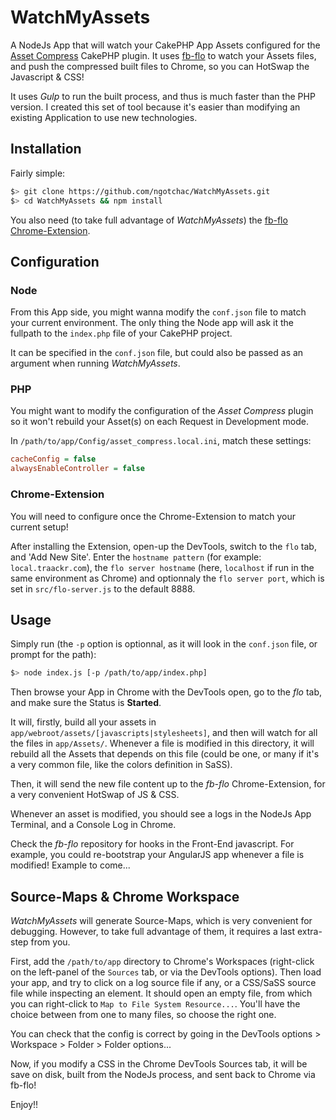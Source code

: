 # WatchMyAssets
A NodeJs App that will watch your CakePHP App Assets configured for the [Asset Compress](https://github.com/markstory/asset_compress) CakePHP plugin.
It uses [fb-flo](https://facebook.github.io/fb-flo/) to watch your Assets files, and push the compressed built files to Chrome, so you can HotSwap the Javascript & CSS!

It uses _Gulp_ to run the built process, and thus is much faster than the PHP version. I created this set of tool because it's easier than modifying an existing Application to use new technologies.


## Installation

Fairly simple:
```bash
$> git clone https://github.com/ngotchac/WatchMyAssets.git
$> cd WatchMyAssets && npm install
```

You also need (to take full advantage of _WatchMyAssets_) the [fb-flo Chrome-Extension](https://chrome.google.com/webstore/detail/fb-flo/ahkfhobdidabddlalamkkiafpipdfchp?hl=en).

## Configuration

### Node

From this App side, you might wanna modify the `conf.json` file to match your current environment.
The only thing the Node app will ask it the fullpath to the `index.php` file of your CakePHP project.

It can be specified in the `conf.json` file, but could also be passed as an argument when running _WatchMyAssets_.

### PHP

You might want to modify the configuration of the _Asset Compress_ plugin so it won't rebuild your Asset(s) on
each Request in Development mode.

In `/path/to/app/Config/asset_compress.local.ini`, match these settings:
```ini
cacheConfig = false
alwaysEnableController = false
```

### Chrome-Extension

You will need to configure once the Chrome-Extension to match your current setup!

After installing the Extension, open-up the DevTools, switch to the `flo` tab, and 'Add New Site'. Enter the `hostname pattern`
(for example: `local.traackr.com`), the `flo server hostname` (here, `localhost` if run in the same environment as Chrome)
and optionnaly the `flo server port`, which is set in `src/flo-server.js` to the default 8888.

## Usage

Simply run (the `-p` option is optionnal, as it will look in the `conf.json` file, or prompt for the path):
```bash
$> node index.js [-p /path/to/app/index.php]
```

Then browse your App in Chrome with the DevTools open, go to the _flo_ tab, and make sure the Status is **Started**.

It will, firstly, build all your assets in `app/webroot/assets/[javascripts|stylesheets]`, and then will watch for all
the files in `app/Assets/`. Whenever a file is modified in this directory, it will rebuild all the Assets that depends
on this file (could be one, or many if it's a very common file, like the colors definition in SaSS).

Then, it will send the new file content up to the _fb-flo_ Chrome-Extension, for a very convenient HotSwap of JS & CSS.

Whenever an asset is modified, you should see a logs in the NodeJs App Terminal, and a Console Log in Chrome.

Check the _fb-flo_ repository for hooks in the Front-End javascript. For example, you could re-bootstrap your AngularJS
app whenever a file is modified! Example to come...

## Source-Maps & Chrome Workspace

_WatchMyAssets_ will generate Source-Maps, which is very convenient for debugging. However, to take full advantage of them, it requires a last extra-step from you.

First, add the `/path/to/app` directory to Chrome's Workspaces (right-click on the left-panel of the `Sources` tab, or via the DevTools options).
Then load your app, and try to click on a log source file if any, or a CSS/SaSS source file while inspecting an element. It should open an empty file,
from which you can right-click to `Map to File System Resource...`. You'll have the choice between from one to many files, so choose the right one.

You can check that the config is correct by going in the DevTools options > Workspace > Folder > Folder options...

Now, if you modify a CSS in the Chrome DevTools Sources tab, it will be save on disk, built from the NodeJs process, and sent back to Chrome via fb-flo!


Enjoy!!

